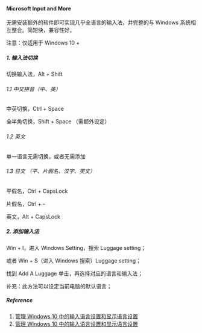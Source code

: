 #### Microsoft Input and More

无需安装额外的软件即可实现几乎全语言的输入法，并完整的与 Windows 系统相互整合。简短快，兼容性好。

注意：仅适用于 Windows 10 +



##### 1. 输入法切换

切换输入法，Alt + Shift

###### 1.1 中文拼音（中、英）

中英切换，Ctrl + Space

全半角切换，Shift + Space （需额外设定）

###### 1.2 英文

单一语言无需切换，或者无需添加

###### 1.3 日文 （平、片假名、汉字、英文）

平假名，Ctrl + CapsLock

片假名，Ctrl + -

英文，Alt + CapsLock

##### 2. 添加输入法

Win + I，进入 Windows Setting，搜索 Luggage setting；

或者 Win + S（进入 Windows 搜索）Luggage setting；

找到 Add A Luggage 单击，再选择对应的语言和输入法；

补充：此方法可以设定当前电脑的默认语言；



##### Reference

1. [管理 Windows 10 中的输入语言设置和显示语言设置](https://support.microsoft.com/zh-cn/help/4496404/windows-10-manage-the-input-and-display-language)
2. [管理 Windows 10 中的输入语言设置和显示语言设置](https://support.microsoft.com/zh-cn/help/4027670/windows-10-add-and-switch-input-and-display-language-preferences)



